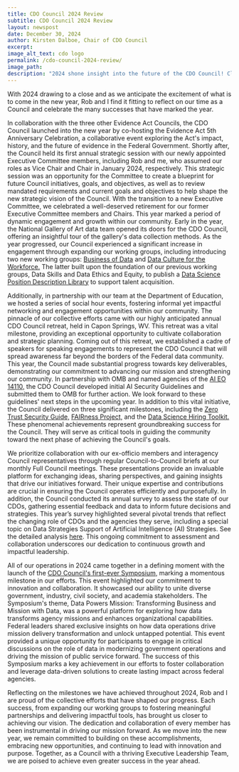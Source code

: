 ```yaml
---
title: CDO Council 2024 Review
subtitle: CDO Council 2024 Review
layout: newspost
date: December 30, 2024
author: Kirsten Dalboe, Chair of CDO Council
excerpt:
image_alt_text: cdo logo
permalink: /cdo-council-2024-review/
image_path:
description: "2024 shone insight into the future of the CDO Council! Click below for the comprehensive Year-In-Review message from our Chair, Kirsten Dalboe."
---
```

With 2024 drawing to a close and as we anticipate the excitement of what is to come in the new year, Rob and I find it fitting to reflect on our time as a Council and celebrate the many successes that have marked the year.

In collaboration with the three other Evidence Act Councils, the CDO Council launched into the new year by co-hosting the Evidence Act 5th Anniversary Celebration, a collaborative event exploring the Act's impact, history, and the future of evidence in the Federal Government. Shortly after, the Council held its first annual strategic session with our newly appointed Executive Committee members, including Rob and me, who assumed our roles as Vice Chair and Chair in January 2024, respectively. This strategic session was an opportunity for the Committee to create a blueprint for future Council initiatives, goals, and objectives, as well as to review mandated requirements and current goals and objectives to help shape the new strategic vision of the Council. With the transition to a new Executive Committee, we celebrated a well-deserved retirement for our former Executive Committee members and Chairs.
This year marked a period of dynamic engagement and growth within our community. Early in the year, the National Gallery of Art data team opened its doors for the CDO Council, offering an insightful tour of the gallery's data collection methods. As the year progressed, our Council experienced a significant increase in engagement through expanding our working groups, including introducing two new working groups: <a href="https://www.cdo.gov/business-of-data/" target="_blank">Business of Data</a> and <a href="https://www.cdo.gov/data-culture-for-the-workforce/" target="_blank">Data Culture for the Workforce.</a> The latter built upon the foundation of our previous working groups, Data Skills and Data Ethics and Equity, to publish a <a href="https://community.connect.gov/x/6Hcli" target="_blank">Data Science Position Description Library</a>
 to support talent acquisition. 
 
Additionally, in partnership with our team at the Department of Education, we hosted a series of social hour events, fostering informal yet impactful networking and engagement opportunities within our community. The pinnacle of our collective efforts came with our highly anticipated annual CDO Council retreat, held in Capon Springs, WV. This retreat was a vital milestone, providing an exceptional opportunity to cultivate collaboration and strategic planning. Coming out of this retreat, we established a cadre of speakers for speaking engagements to represent the CDO Council that will spread awareness far beyond the borders of the Federal data community. 
This year, the Council made substantial progress towards key deliverables, demonstrating our commitment to advancing our mission and strengthening our community. In partnership with OMB and named agencies of the <a href="https://www.whitehouse.gov/briefing-room/presidential-actions/2023/10/30/executive-order-on-the-safe-secure-and-trustworthy-development-and-use-of-artificial-intelligence/" target="_blank">AI EO 14110,</a>
 the CDO Council developed initial AI Security Guidelines and submitted them to OMB for further action. We look forward to these guidelines' next steps in the upcoming year. In addition to this vital initiative, the Council delivered on three significant milestones, including the <a href="https://www.cio.gov/assets/files/Zero-Trust-Data-Security-Guide_Oct24-Final.pdf" target="_blank">Zero Trust Security Guide,</a> <a href="https://doi-do.github.io/dcat-us/" target="_blank">FAIRness Project,</a> and the <a href="https://resources.data.gov/assets/documents/CDO_Hiring_A_Data_Scientist_508.pdf" target="_blank">Data Science Hiring Toolkit.</a>
 These phenomenal achievements represent groundbreaking success for the Council. They will serve as critical tools in guiding the community toward the next phase of achieving the Council's goals.

We prioritize collaboration with our ex-officio members and interagency Council representatives through regular Council-to-Council briefs at our monthly Full Council meetings. These presentations provide an invaluable platform for exchanging ideas, sharing perspectives, and gaining insights that drive our initiatives forward. Their unique expertise and contributions are crucial in ensuring the Council operates efficiently and purposefully. In addition, the Council conducted its annual survey to assess the state of our CDOs, gathering essential feedback and data to inform future decisions and strategies. This year’s survey highlighted several pivotal trends that reflect the changing role of CDOs and the agencies they serve, including a special topic on Data Strategies Support of Artificial Intelligence (AI) Strategies. See the detailed analysis <a href="https://www.cdo.gov/cdo-council-2024-survey/" target="_blank">here</a>. This ongoing commitment to assessment and collaboration underscores our dedication to continuous growth and impactful leadership.

All of our operations in 2024 came together in a defining moment with the launch of the <a href="https://www.cdo.gov/cdo-council-2024-survey/" target="_blank">CDO Council's first-ever Symposium,</a> marking a momentous milestone in our efforts. This event highlighted our commitment to innovation and collaboration. It showcased our ability to unite diverse government, industry, civil society, and academia stakeholders. The Symposium's theme, Data Powers Mission: Transforming Business and Mission with Data, was a powerful platform for exploring how data transforms agency missions and enhances organizational capabilities. Federal leaders shared exclusive insights on how data operations drive mission delivery transformation and unlock untapped potential. This event provided a unique opportunity for participants to engage in critical discussions on the role of data in modernizing government operations and driving the mission of public service forward. The success of this Symposium marks a key achievement in our efforts to foster collaboration and leverage data-driven solutions to create lasting impact across federal agencies.

Reflecting on the milestones we have achieved throughout 2024, Rob and I are proud of the collective efforts that have shaped our progress. Each success, from expanding our working groups to fostering meaningful partnerships and delivering impactful tools, has brought us closer to achieving our vision. The dedication and collaboration of every member has been instrumental in driving our mission forward. As we move into the new year, we remain committed to building on these accomplishments, embracing new opportunities, and continuing to lead with innovation and purpose. Together, as a Council with a thriving Executive Leadership Team, we are poised to achieve even greater success in the year ahead.









